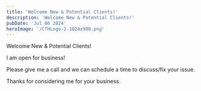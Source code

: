 ```yaml
---
title: 'Welcome New & Potential Clients!'
description: 'Welcome New & Potential Clients!'
pubDate: 'Jul 06 2024'
heroImage: '/CTHLogo-2-1024x908.png'
---
```

Welcome New & Potential Clients!

I am open for business!

Please give me a call and we can schedule a time to discuss/fix your issue.

Thanks for considering me for your business.
